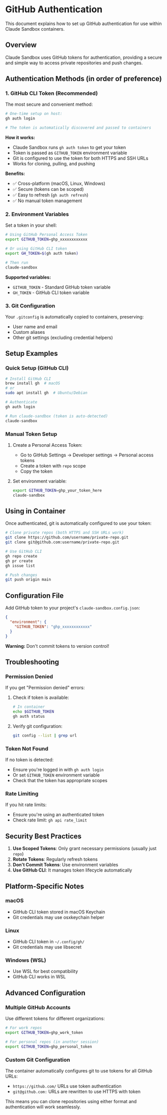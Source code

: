 # GitHub Authentication

This document explains how to set up GitHub authentication for use within Claude Sandbox containers.

## Overview

Claude Sandbox uses GitHub tokens for authentication, providing a secure and simple way to access private repositories and push changes.

## Authentication Methods (in order of preference)

### 1. GitHub CLI Token (Recommended)

The most secure and convenient method:

```bash
# One-time setup on host:
gh auth login

# The token is automatically discovered and passed to containers
```

**How it works:**
- Claude Sandbox runs `gh auth token` to get your token
- Token is passed as `GITHUB_TOKEN` environment variable
- Git is configured to use the token for both HTTPS and SSH URLs
- Works for cloning, pulling, and pushing

**Benefits:**
- ✅ Cross-platform (macOS, Linux, Windows)
- ✅ Secure (tokens can be scoped)
- ✅ Easy to refresh (`gh auth refresh`)
- ✅ No manual token management

### 2. Environment Variables

Set a token in your shell:

```bash
# Using GitHub Personal Access Token
export GITHUB_TOKEN=ghp_xxxxxxxxxxxx

# Or using GitHub CLI token
export GH_TOKEN=$(gh auth token)

# Then run
claude-sandbox
```

**Supported variables:**
- `GITHUB_TOKEN` - Standard GitHub token variable
- `GH_TOKEN` - GitHub CLI token variable

### 3. Git Configuration

Your `.gitconfig` is automatically copied to containers, preserving:
- User name and email
- Custom aliases
- Other git settings (excluding credential helpers)

## Setup Examples

### Quick Setup (GitHub CLI)

```bash
# Install GitHub CLI
brew install gh  # macOS
# or
sudo apt install gh  # Ubuntu/Debian

# Authenticate
gh auth login

# Run claude-sandbox (token is auto-detected)
claude-sandbox
```

### Manual Token Setup

1. Create a Personal Access Token:
   - Go to GitHub Settings → Developer settings → Personal access tokens
   - Create a token with `repo` scope
   - Copy the token

2. Set environment variable:
   ```bash
   export GITHUB_TOKEN=ghp_your_token_here
   claude-sandbox
   ```

## Using in Container

Once authenticated, git is automatically configured to use your token:

```bash
# Clone private repos (both HTTPS and SSH URLs work)
git clone https://github.com/username/private-repo.git
git clone git@github.com:username/private-repo.git

# Use GitHub CLI
gh repo create
gh pr create
gh issue list

# Push changes
git push origin main
```

## Configuration File

Add GitHub token to your project's `claude-sandbox.config.json`:

```json
{
  "environment": {
    "GITHUB_TOKEN": "ghp_xxxxxxxxxxxx"
  }
}
```

**Warning:** Don't commit tokens to version control!

## Troubleshooting

### Permission Denied

If you get "Permission denied" errors:

1. Check if token is available:
   ```bash
   # In container
   echo $GITHUB_TOKEN
   gh auth status
   ```

2. Verify git configuration:
   ```bash
   git config --list | grep url
   ```

### Token Not Found

If no token is detected:
- Ensure you're logged in with `gh auth login`
- Or set `GITHUB_TOKEN` environment variable
- Check that the token has appropriate scopes

### Rate Limiting

If you hit rate limits:
- Ensure you're using an authenticated token
- Check rate limit: `gh api rate_limit`

## Security Best Practices

1. **Use Scoped Tokens**: Only grant necessary permissions (usually just `repo`)
2. **Rotate Tokens**: Regularly refresh tokens
3. **Don't Commit Tokens**: Use environment variables
4. **Use GitHub CLI**: It manages token lifecycle automatically

## Platform-Specific Notes

### macOS
- GitHub CLI token stored in macOS Keychain
- Git credentials may use osxkeychain helper

### Linux
- GitHub CLI token in `~/.config/gh/`
- Git credentials may use libsecret

### Windows (WSL)
- Use WSL for best compatibility
- GitHub CLI works in WSL

## Advanced Configuration

### Multiple GitHub Accounts

Use different tokens for different organizations:

```bash
# For work repos
export GITHUB_TOKEN=ghp_work_token

# For personal repos (in another session)
export GITHUB_TOKEN=ghp_personal_token
```

### Custom Git Configuration

The container automatically configures git to use tokens for all GitHub URLs:
- `https://github.com/` URLs use token authentication
- `git@github.com:` URLs are rewritten to use HTTPS with token

This means you can clone repositories using either format and authentication will work seamlessly.